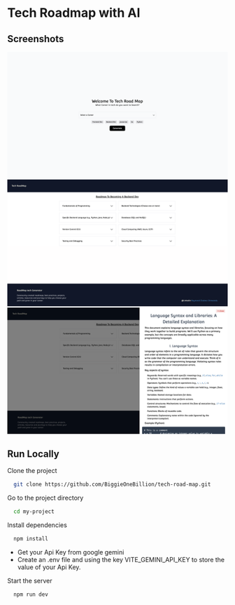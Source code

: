 
# Tech Roadmap with AI














## Screenshots

![App Screenshot](/public/screenshot.png)
![App Screenshot](/public/screenshot1.png)
![App Screenshot](/public/screenshot2.png)


## Run Locally

Clone the project

```bash
  git clone https://github.com/BiggieOneBillion/tech-road-map.git
```

Go to the project directory

```bash
  cd my-project
```

Install dependencies

```bash
  npm install
```

- Get your Api Key from google gemini
- Create an .env file and using the key VITE_GEMINI_API_KEY to store the value of your Api Key.


Start the server

```bash
  npm run dev
```

